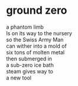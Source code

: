 # ground zero

a phantom limb<br/>
Is on its way to the nursery<br/>
so the Swiss Army Man<br/>
can wither into a mold of<br/>
six tons of molten metal<br/>
then submerged in<br/>
a sub-zero ice bath<br/>
steam gives way to<br/>
a new tool
